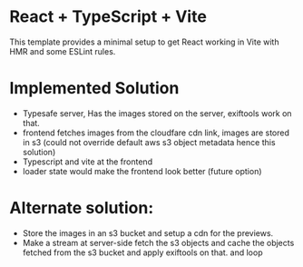 # React + TypeScript + Vite

This template provides a minimal setup to get React working in Vite with HMR and some ESLint rules.

# Implemented Solution
- Typesafe server, Has the images stored on the server, exiftools work on that.
- frontend fetches images from the cloudfare cdn link, images are stored in s3 (could not override default aws s3 object metadata hence this solution)
- Typescript and vite at the frontend
- loader state would make the frontend look better (future option)

# Alternate solution:
- Store the images in an s3 bucket and setup a cdn for the previews.
- Make a stream at server-side fetch the s3 objects and cache the objects fetched from the s3 bucket and apply exiftools on that. and loop
